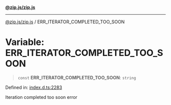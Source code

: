 [**@zip.js/zip.js**](../README.md)

***

[@zip.js/zip.js](../globals.md) / ERR\_ITERATOR\_COMPLETED\_TOO\_SOON

# Variable: ERR\_ITERATOR\_COMPLETED\_TOO\_SOON

> `const` **ERR\_ITERATOR\_COMPLETED\_TOO\_SOON**: `string`

Defined in: [index.d.ts:2283](https://github.com/gildas-lormeau/zip.js/blob/f3a32a7ff6dfd704bbdd861b62eec086ef8a7c94/index.d.ts#L2283)

Iteration completed too soon error
